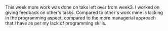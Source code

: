 This week more work was done on taks left over from week3. I worked on giving feedback on other's tasks. Compared to other's work mine is lacking in the programming aspect, compared to the more managerial approach that I have as per my lack of programming skills.
